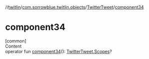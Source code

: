 //[twitlin](../../index.md)/[com.sorrowblue.twitlin.objects](../index.md)/[TwitterTweet](index.md)/[component34](component34.md)



# component34  
[common]  
Content  
operator fun [component34](component34.md)(): [TwitterTweet.Scopes](-scopes/index.md)?  



